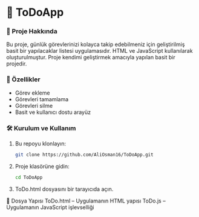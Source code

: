 # 📝 ToDoApp


### 📌 Proje Hakkında
Bu proje, günlük görevlerinizi kolayca takip edebilmeniz için geliştirilmiş basit bir yapılacaklar listesi uygulamasıdır. HTML ve JavaScript kullanılarak oluşturulmuştur.
Proje kendimi geliştirmek amacıyla yapılan basit bir projedir.

### 🚀 Özellikler
- Görev ekleme
- Görevleri tamamlama
- Görevleri silme
- Basit ve kullanıcı dostu arayüz

### 🛠️ Kurulum ve Kullanım
1. Bu repoyu klonlayın:
   ```bash
   git clone https://github.com/AliOsman16/ToDoApp.git

2. Proje klasörüne gidin:
    ```bash
    cd ToDoApp

3.    ToDo.html dosyasını bir tarayıcıda açın.

📁 Dosya Yapısı
    ToDo.html – Uygulamanın HTML yapısı
    ToDo.js – Uygulamanın JavaScript işlevselliği
